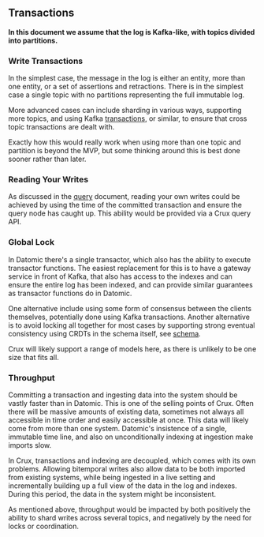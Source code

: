 ## Transactions

**In this document we assume that the log is Kafka-like, with topics
divided into partitions.**

### Write Transactions

In the simplest case, the message in the log is either an entity, more
than one entity, or a set of assertions and retractions. There is in
the simplest case a single topic with no partitions representing the
full immutable log.

More advanced cases can include sharding in various ways, supporting
more topics, and using Kafka
[transactions](https://www.confluent.io/blog/transactions-apache-kafka/),
or similar, to ensure that cross topic transactions are dealt with.

Exactly how this would really work when using more than one topic and
partition is beyond the MVP, but some thinking around this is best
done sooner rather than later.

### Reading Your Writes

As discussed in the [query](query.md) document, reading your own
writes could be achieved by using the time of the committed
transaction and ensure the query node has caught up. This ability
would be provided via a Crux query API.

### Global Lock

In Datomic there's a single transactor, which also has the ability to
execute transactor functions. The easiest replacement for this is to
have a gateway service in front of Kafka, that also has access to the
indexes and can ensure the entire log has been indexed, and can
provide similar guarantees as transactor functions do in
Datomic.

One alternative include using some form of consensus between the
clients themselves, potentially done using Kafka transactions. Another
alternative is to avoid locking all together for most cases by
supporting strong eventual consistency using CRDTs in the schema
itself, see [schema](schema.md).

Crux will likely support a range of models here, as there is unlikely
to be one size that fits all.

### Throughput

Committing a transaction and ingesting data into the system should be
vastly faster than in Datomic. This is one of the selling points of
Crux. Often there will be massive amounts of existing data, sometimes
not always all accessible in time order and easily accessible at
once. This data will likely come from more than one system. Datomic's
insistence of a single, immutable time line, and also on
unconditionally indexing at ingestion make imports slow.

In Crux, transactions and indexing are decoupled, which comes with its
own problems. Allowing bitemporal writes also allow data to be both
imported from existing systems, while being ingested in a live setting
and incrementally building up a full view of the data in the log and
indexes. During this period, the data in the system might be
inconsistent.

As mentioned above, throughput would be impacted by both positively
the ability to shard writes across several topics, and negatively by
the need for locks or coordination.
